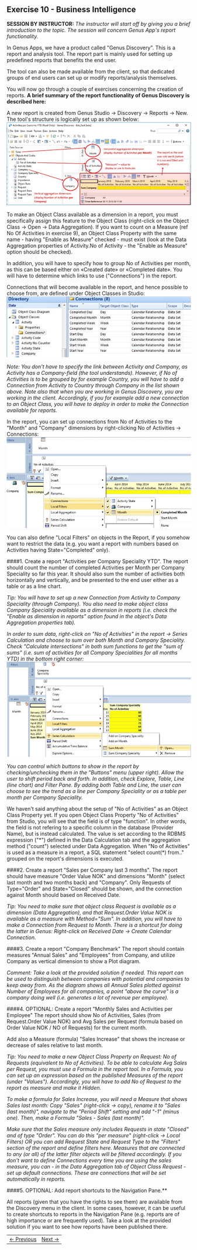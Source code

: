 ## Exercise 10 - Business Intelligence
**SESSION BY INSTRUCTOR:** *The instructor will start off by giving you a brief introduction to the topic. The session will concern Genus App's report functionality.* 

In Genus Apps, we have a product called "Genus Discovery". This is a report and analysis tool. The report part is mainly used for setting up predefined reports that benefits the end user.

The tool can also be made available from the client, so that dedicated groups of end users can set up or modify reports/analysis themselves.

You will now go through a couple of exercises concerning the creation of reports. **A brief summary of the report functionality of Genus Discovery is described here:**

A new report is created from Genus Studio -> Discovery -> Reports -> New. The tool's structure is logically set up as shown below:
![oppg10fig1.JPG](media/oppg10fig1.JPG)
 
To make an Object Class available as a dimension in a report, you must specifically assign this feature to the Object Class (right-click on the Object Class -> Open -> Data Aggregation). If you want to count on a Measure (ref No Of Activities in exercise 9), an Object Class Property with the same name - having "Enable as Measure" checked - must exist (look at the Data Aggregation properties of Activity.No of Activity - the "Enable as Measure" option should be checked).

In addition, you will have to specify how to group No of Activities per month, as this can be based either on «Created date» or «Completed date». You will have to determine which links to use ("Connections") in the report.

Connections that will become available in the report, and hence possible to choose from, are defined under Object Classes in Studio:
![oppg10fig2.JPG](media/oppg10fig2.JPG)
 
*Note: You don't have to specify the link between Activity and Company, as Activity has a Company-field (the tool understands). However, if No of Activities is to be grouped by for example Country, you will have to add a Connection from Activity to Country through Company in the list shown above. Note also that when you are working in Genus Discovery, you are working in the client. Accordingly, if you for example add a new connection to an Object Class, you will have to deploy in order to make the Connection available for reports.*

In the report, you can set up connections from No of Activities to the "Month" and "Company" dimensions by right-clicking No of Activities -> Connections:
 ![oppg10fig3.JPG](media/oppg10fig3.JPG)

You can also define "Local Filters" on objects in the Report, if you somehow want to restrict the data (e.g. you want a report with numbers based on Activities having State="Completed" only).

####1. Create a report "Activities per Company Speciality YTD".
The report should count the number of completed Activities per Month per Company Speciality so far this year. It should also sum the number of activities both horizontally and vertically, and be presented to the end user either as a table or as a line chart.

*Tip: You will have to set up a new Connection from Activity to Company Speciality (through Company). You also need to make object class Company Speciality available as a dimension in reports (i.e. check the "Enable as dimension in reports" option found in the object's Data Aggregation properties tab).*

*In order to sum data, right-click on "No of Activities" in the report -> Series Calculation and choose to sum over both Month and Company Speciality. Check "Calculate intersections" in both sum functions to get the "sum of sums" (i.e. sum of activities for all Company Specialities for all months YTD) in the bottom right corner:*
![oppg10fig4.JPG](media/oppg10fig4.JPG)

*You can control which buttons to show in the report by checking/unchecking them in the "Buttons" menu (upper right). Allow the user to shift period back and forth. In addition, check Explore, Table, Line (line chart) and Filter Pane. By adding both Table and Line, the user can choose to see the trend as a line per Company Speciality or as a table per month per Company Speciality.*

We haven't said anything about the setup of "No of Activities" as an Object Class Property yet. If you open Object Class Property "No of Activities" from Studio, you will see that the field is of type "function". In other words, the field is not refering to a specific column in the database (Provider Name), but is instead calculated. The value is set according to the RDBMS expression ("\*") defined in the Data Calculation tab and the aggregation method ("count") selected under Data Aggregation. When "No of Activities" is used as a measure in a report, a SQL statement "select count(\*) from.." grouped on the report's dimensions is executed.

####2. Create a report "Sales per Company last 3 months".
The report should have measure "Order Value NOK" and dimensions "Month" (select last month and two months back) and "Company". Only Requests of Type="Order" and State="Closed" should be shown, and the connection against Month should based on Received Date.

*Tip: You need to make sure that object class Request is available as a dimension (Data Aggregation), and that Request.Order Value NOK is available as a measure with Method="Sum". In addition, you will have to make a Connection from Request to Month. There is a shortcut for doing the latter in Genus: Right-click on Received Date -> Create Calendar Connection.* 

####3. Create a report "Company Benchmark"
The report should contain measures "Annual Sales" and "Employees" from Company, and utilize Company as vertical dimension to show a Plot diagram.

*Comment: Take a look at the provided solution if needed. This report can be used to distinguish between companies with potential and companies to keep away from. As the diagram shows all Annual Sales plotted against Number of Employees for all companies, a point "above the curve" is a company doing well (i.e. generates a lot of revenue per employee).*

####4. OPTIONAL: Create a report "Monthly Sales and Activities per Employee"
The report should show No of Activities, Sales (from Request.Order Value NOK) and Avg Sales per Request (formula based on Order Value NOK / NO of Requests) for the current month.

Add also a Measure (formula) "Sales Increase" that shows the increase or decrease of sales relative to last month.

*Tip: You need to make a new Object Class Property on Request: No of Requests (equivalent to No of Activities). To be able to calculate Avg Sales per Request, you must use a Formula in the report tool. In a Formula, you can set up an expression based on the published Measures of the report (under "Values"). Accordingly, you will have to add No of Request to the report as measure and make it Hidden.* 

*To make a formula for Sales Increase, you will need a Measure that shows Sales last month: Copy "Sales" (right-click -> copy), rename it to "Sales (last month)", navigate to the "Period Shift" setting and add "-1" (minus one). Then, make a Formula "Sales - Sales (last month)".*

*Make sure that the Sales measure only includes Requests in state "Closed" and of type "Order". You can do this "per measure" (right-click -> Local Filters) OR you can add Request State and Request Type to the "Filters" section of the report and define filters here. Measures that are connected to any (or all) of the latter filter objects will be filtered accordingly. If you don't want to define Connections every time you are using the sales measure, you can - in the Data Aggregation tab of Object Class Request - set up default connections. These are connections that will be set automatically in reports.*

####5. OPTIONAL: Add report shortcuts to the Navigation Pane.**

All reports (given that you have the rights to see them) are available from the Discovery menu in the client. In some cases, however, it can be useful to create shortcuts to reports in the Navigation Pane (e.g. reports are of high importance or are frequently used). Take a look at the provided solution if you want to see how reports have been published there.

   
<table>
   <tr><td><a href="exercise-09.md"><- Previous</a></td><td align="right"><a href="exercise-11.md">Next -></a></td></tr>
</table>
